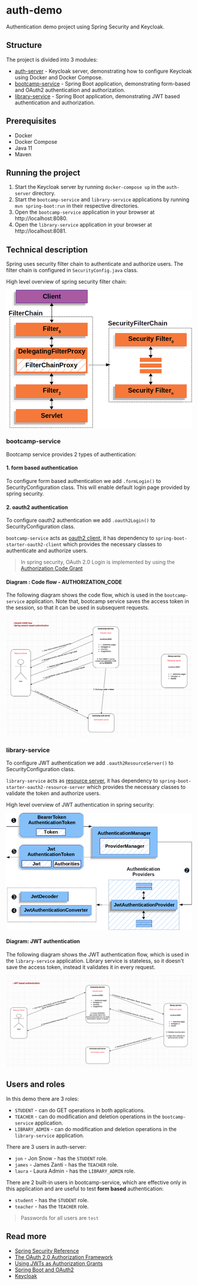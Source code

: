 # auth-demo

Authentication demo project using Spring Security and Keycloak.

## Structure

The project is divided into 3 modules:

- [auth-server](auth-server) - Keycloak server, demonstrating how to configure Keycloak using Docker and Docker Compose.
- [bootcamp-service](bootcamp-service) - Spring Boot application, demonstrating form-based and OAuth2 authentication and
  authorization.
- [library-service](library-service) - Spring Boot application, demonstrating JWT based authentication and
  authorization.

## Prerequisites

- Docker
- Docker Compose
- Java 11
- Maven

## Running the project

1. Start the Keycloak server by running `docker-compose up` in the `auth-server` directory.
2. Start the `bootcamp-service` and `library-service` applications by running `mvn spring-boot:run` in their respective
   directories.
3. Open the `bootcamp-service` application in your browser at http://localhost:8080.
4. Open the `library-service` application in your browser at http://localhost:8081.

## Technical description

Spring uses security filter chain to authenticate and authorize users. The filter chain is configured
in `SecurityConfig.java` class.

High level overview of spring security filter chain:

![securityfilterchain.png](api-docs%2Fdiagrams%2Fsecurityfilterchain.png)

### bootcamp-service

Bootcamp service provides 2 types of authentication:

#### 1. form based authentication

To configure form based authentication we add `.formLogin()` to SecurityConfiguration class. This will enable default
login page provided by spring security.

#### 2. oauth2 authentication

To configure oauth2 authentication we add `.oauth2Login()` to SecurityConfiguration class.

`bootcamp-service` acts as [oauth2 client](https://datatracker.ietf.org/doc/html/rfc6749#section-1.1), it has dependency
to `spring-boot-starter-oauth2-client` which provides the necessary classes to authenticate and authorize users.

> In spring security, OAuth 2.0 Login is implemented by using
> the [Authorization Code Grant](https://datatracker.ietf.org/doc/html/rfc6749#section-4.1)

#### Diagram : Code flow - AUTHORIZATION_CODE

The following diagram shows the code flow, which is used in the `bootcamp-service` application.
Note that, bootcamp service saves the access token in the session, so that it can be used in subsequent requests.

![code_flow.png](api-docs%2Fdiagrams%2Fcode_flow.png)

### library-service

To configure JWT authentication we add `.oauth2ResourceServer()` to SecurityConfiguration class.

`library-service` acts as [resource server](https://datatracker.ietf.org/doc/html/rfc6749#section-1.1), it has
dependency to `spring-boot-starter-oauth2-resource-server` which provides the necessary classes to validate the token
and authorize users.

High level overview of JWT authentication in spring security:

![jwtauthenticationprovider.png](api-docs%2Fdiagrams%2Fjwtauthenticationprovider.png)

#### Diagram: JWT authentication

The following diagram shows the JWT authentication flow, which is used in the `library-service` application.
Library service is stateless, so it doesn't save the access token, instead it validates it in every request.

![jwt_auth.png](api-docs%2Fdiagrams%2Fjwt_auth.png)

## Users and roles

In this demo there are 3 roles:

- `STUDENT` - can do GET operations in both applications.
- `TEACHER` - can do modification and deletion operations in the `bootcamp-service` application.
- `LIBRARY_ADMIN` - can do modification and deletion operations in the `library-service` application.

There are 3 users in auth-server:

- `jon` - Jon Snow - has the `STUDENT` role.
- `james` - James Zanti - has the `TEACHER` role.
- `laura` - Laura Admin - has the `LIBRARY_ADMIN` role.

There are 2 built-in users in bootcamp-service, which are effective only in this application and are useful to test
**form based** authentication:

- `student` - has the `STUDENT` role.
- `teacher` - has the `TEACHER` role.

> Passwords for all users are `test`

## Read more

- [Spring Security Reference](https://docs.spring.io/spring-security/reference/index.html)
- [The OAuth 2.0 Authorization Framework](https://datatracker.ietf.org/doc/html/rfc6749)
- [Using JWTs as Authorization Grants](https://datatracker.ietf.org/doc/html/rfc7523#section-2.2 )
- [Spring Boot and OAuth2](https://spring.io/guides/tutorials/spring-boot-oauth2/)
- [Keycloak](https://www.keycloak.org/)